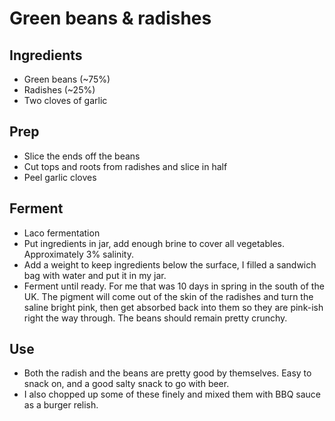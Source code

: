 # Green beans & radishes

## Ingredients

* Green beans (~75%)
* Radishes (~25%)
* Two cloves of garlic

## Prep

* Slice the ends off the beans
* Cut tops and roots from radishes and slice in half
* Peel garlic cloves

## Ferment

* Laco fermentation
* Put ingredients in jar, add enough brine to cover all vegetables. Approximately 3% salinity.
* Add a weight to keep ingredients below the surface, I filled a sandwich bag with water and put it in my jar.
* Ferment until ready. For me that was 10 days in spring in the south of the UK. The pigment will come out of the skin of 
  the radishes and turn the saline bright pink, then get absorbed back into them so they are pink-ish right the way through.
  The beans should remain pretty crunchy.
  
## Use
* Both the radish and the beans are pretty good by themselves. Easy to snack on, and a good salty snack to go with beer.
* I also chopped up some of these finely and mixed them with BBQ sauce as a burger relish.

